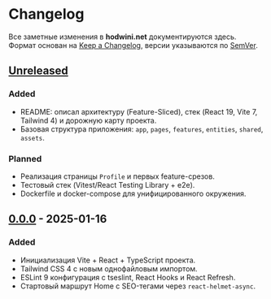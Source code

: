 # Changelog

Все заметные изменения в **hodwini.net** документируются здесь. Формат основан на [Keep a Changelog](https://keepachangelog.com/ru/1.1.0/), версии указываются по [SemVer](https://semver.org/lang/ru/).

## [Unreleased]

### Added
- README: описал архитектуру (Feature-Sliced), стек (React 19, Vite 7, Tailwind 4) и дорожную карту проекта.
- Базовая структура приложения: `app`, `pages`, `features`, `entities`, `shared`, `assets`.

### Planned
- Реализация страницы `Profile` и первых feature-срезов.
- Тестовый стек (Vitest/React Testing Library + e2e).
- Dockerfile и docker-compose для унифицированного окружения.

## [0.0.0] - 2025-01-16

### Added
- Инициализация Vite + React + TypeScript проекта.
- Tailwind CSS 4 с новым однофайловым импортом.
- ESLint 9 конфигурация с tseslint, React Hooks и React Refresh.
- Стартовый маршрут Home с SEO-тегами через `react-helmet-async`.

[Unreleased]: https://github.com/hodwini/hodwini.net/compare/v0.0.0...HEAD
[0.0.0]: https://github.com/hodwini/hodwini.net/releases/tag/v0.0.0
